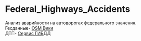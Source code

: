 # Federal_Highways_Accidents
 Анализ аварийности на автодорогах федерального значения. <br>
 Геоданные- <a href="https://wiki.openstreetmap.org/wiki/RU:Россия/Автодороги#.D0.90.D0.B2.D1.82.D0.BE.D0.BC.D0.BE.D0.B1.D0.B8.D0.BB.D1.8C.D0.BD.D1.8B.D0.B5_.D0.B4.D0.BE.D1.80.D0.BE.D0.B3.D0.B8_.D0.BE.D0.B1.D1.89.D0.B5.D0.B3.D0.BE_.D0.BF.D0.BE.D0.BB.D1.8C.D0.B7.D0.BE.D0.B2.D0.B0.D0.BD.D0.B8.D1.8F_.D1.84.D0.B5.D0.B4.D0.B5.D1.80.D0.B0.D0.BB.D1.8C.D0.BD.D0.BE.D0.B3.D0.BE_.D0.B7.D0.BD.D0.B0.D1.87.D0.B5.D0.BD.D0.B8.D1.8F">OSM Вики </a><br>ДТП- <a href="http://stat.gibdd.ru"> Сервис ГИБДД </a>
